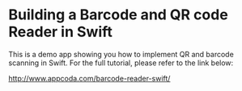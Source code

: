 # Building a Barcode and QR code Reader in Swift

This is a demo app showing you how to implement QR and barcode scanning in Swift. For the full tutorial, please refer to the link below:

http://www.appcoda.com/barcode-reader-swift/
